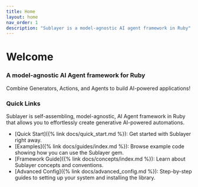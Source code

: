 ```yaml
---
title: Home
layout: home
nav_order: 1
description: "Sublayer is a model-agnostic AI agent framework in Ruby"
---
```


# Welcome

### A model-agnostic AI Agent framework for Ruby

Combine Generators, Actions, and Agents to build AI-powered applications!

### Quick Links

Sublayer is self-assembling, model-agnostic, AI Agent framework in Ruby that allows you to effortlessly create generative AI-powered automations.

* [Quick Start]({% link docs/quick_start.md %}): Get started with Sublayer right away.
* [Examples]({% link docs/guides/index.md %}): Browse example code showing how you can use the Sublayer gem.
* [Framework Guide]({% link docs/concepts/index.md %}): Learn about Sublayer concepts and conventions.
* [Advanced Config]({% link docs/advanced_config.md %}): Step-by-step guides to setting up your system and installing the library.
